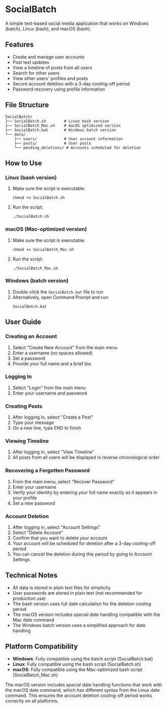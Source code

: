 # SocialBatch

A simple text-based social media application that works on Windows (batch), Linux (bash), and macOS (bash).

## Features

- Create and manage user accounts
- Post text updates
- View a timeline of posts from all users
- Search for other users
- View other users' profiles and posts
- Secure account deletion with a 3-day cooling-off period
- Password recovery using profile information

## File Structure

```
SocialBatch/
├── SocialBatch.sh        # Linux bash version
├── SocialBatch_Mac.sh    # macOS optimized version
├── SocialBatch.bat       # Windows batch version
└── data/
    ├── users/            # User account information
    ├── posts/            # User posts
    └── pending_deletions/ # Accounts scheduled for deletion
```

## How to Use

### Linux (bash version)

1. Make sure the script is executable:
   ```
   chmod +x SocialBatch.sh
   ```

2. Run the script:
   ```
   ./SocialBatch.sh
   ```

### macOS (Mac-optimized version)

1. Make sure the script is executable:
   ```
   chmod +x SocialBatch_Mac.sh
   ```

2. Run the script:
   ```
   ./SocialBatch_Mac.sh
   ```

### Windows (batch version)
1. Double-click the `SocialBatch.bat` file to run
2. Alternatively, open Command Prompt and run:
   ```
   SocialBatch.bat
   ```

## User Guide

### Creating an Account
1. Select "Create New Account" from the main menu
2. Enter a username (no spaces allowed)
3. Set a password
4. Provide your full name and a brief bio

### Logging In
1. Select "Login" from the main menu
2. Enter your username and password

### Creating Posts
1. After logging in, select "Create a Post"
2. Type your message
3. On a new line, type END to finish

### Viewing Timeline
1. After logging in, select "View Timeline"
2. All posts from all users will be displayed in reverse chronological order

### Recovering a Forgotten Password
1. From the main menu, select "Recover Password"
2. Enter your username
3. Verify your identity by entering your full name exactly as it appears in your profile
4. Set a new password

### Account Deletion
1. After logging in, select "Account Settings"
2. Select "Delete Account"
3. Confirm that you want to delete your account
4. Your account will be scheduled for deletion after a 3-day cooling-off period
5. You can cancel the deletion during this period by going to Account Settings

## Technical Notes

- All data is stored in plain text files for simplicity
- User passwords are stored in plain text (not recommended for production use)
- The bash version uses full date calculation for the deletion cooling period
- The macOS version includes special date handling compatible with the Mac date command
- The Windows batch version uses a simplified approach for date handling

## Platform Compatibility

- **Windows**: Fully compatible using the batch script (SocialBatch.bat)
- **Linux**: Fully compatible using the bash script (SocialBatch.sh)
- **macOS**: Fully compatible using the Mac-optimized bash script (SocialBatch_Mac.sh)

The macOS version includes special date handling functions that work with the macOS date command, which has different syntax from the Linux date command. This ensures the account deletion cooling-off period works correctly on all platforms.